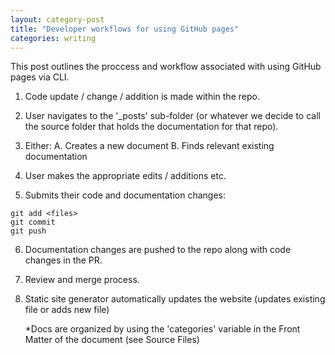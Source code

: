 ```yaml
---
layout: category-post
title: "Developer workflows for using GitHub pages"
categories: writing
---
```


This post outlines the proccess and workflow associated with using GitHub pages via CLI. 

1. Code update / change / addition is made within the repo. 

2. User navigates to the '_posts' sub-folder (or whatever we decide to call the source folder that holds the documentation for that repo). 

3. Either: 
	A. Creates a new document
	B. Finds relevant existing documentation

4. User makes the appropriate edits / additions etc. 

5. Submits their code and documentation changes:

```
git add <files>
git commit 
git push
```
6. Documentation changes are pushed to the repo along with code changes in the PR. 

7. Review and merge process. 

8. Static site generator automatically updates the website (updates existing file or adds new file)

	*Docs are organized by using the 'categories' variable in the Front Matter of the document (see Source Files) 
